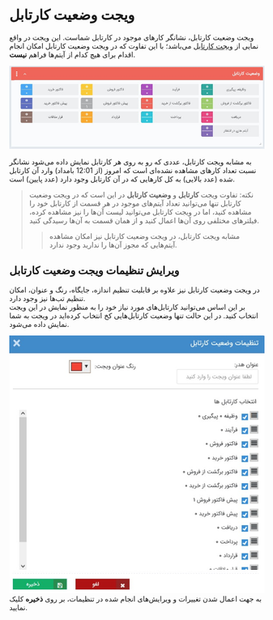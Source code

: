 # ویجت وضعیت کارتابل  
ویجت وضعیت کارتابل، نشانگر کارهای موجود در کارتابل شماست. این ویجت در واقع نمایی از [ویجت کارتابل](https://github.com/1stco/PayamGostarDocs/blob/master/Help/home/widget/Cardboard/2.6.0/CartableWidget.md) می‌باشد؛ با این تفاوت که در ویجت وضعیت کارتابل امکان انجام اقدام برای هیچ کدام از آیتم‌‌ها فراهم **نیست**.

![ویجت وضعیت کارتابل](./Cartable-status-widget.jpg)

به مشابه ویجت کارتابل، عددی که رو به روی هر کارتابل نمایش داده می‌شود نشانگر نسبت تعداد کارهای مشاهده نشده‌‌ای است که امروز (از 12:01 بامداد) وارد آن کارتابل شده (عدد بالایی) به کل کارهایی که در آن کارتابل وجود دارد (عدد پایین) است.<br>

> نکته: تفاوت ویجت **کارتابل** و **وضعیت کارتابل** در این است که در ویجت وضعیت کارتابل تنها می‌توانید تعداد آیتم‌های موجود در هر قسمت از کارتابل خود را مشاهده کنید، اما در ویجت کارتابل می‌توانید لیست آن‌ها را نیز مشاهده کرده، فیلترهای مختلفی روی آن‌ها اعمال کنید و از همان قسمت به آن‌ها رسیدگی کنید.
>> مشابه ویجت کارتابل، در ویجت وضعیت کارتابل نیز امکان مشاهده آیتم‌هایی که مجوز آن‌ها را ندارید وجود ندارد.

## ویرایش تنظیمات ویجت وضعیت کارتابل
در ویجت وضعیت کارتابل نیز علاوه بر قابلیت تنظیم اندازه، جایگاه، رنگ و عنوان، امکان تنظیم تب‌ها نیز وجود دارد.<br>
بر این اساس می‌توانید کارتابل‌های مورد نیاز خود را به منظور نمایش در این ویجت انتخاب کنید. در این حالت تنها وضعیت کارتابل‌هایی کخ انتخاب کرده‌اید در ویجت به شما نمایش داده می‌شود.<br>

![تنظیمات ویجت وضعیت کارتابل](./Cartable-status-setting.jpg)
به جهت اعمال شدن تغییرات و ویرایش‌های انجام شده در تنظیمات، بر روی **ذخیره** کلیک نمایید.<br>

